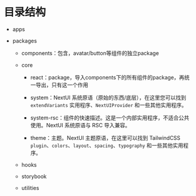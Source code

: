 # 目录结构

- apps

- packages
  
  - components：包含，avatar/button等组件的独立package
  
  - core
    
    - react：package，导入components下的所有组件的package，再统一导出，只有这一个作用
    
    - system：NextUI 系统原语（原始的东西/底层），在这里您可以找到 `extendVariants` 实用程序、`NextUIProvider` 和一些其他实用程序。
    
    - system-rsc：组件的快速描述。这是一个内部实用程序，不适合公共使用。NextUI 系统原语与 RSC 导入兼容。
    
    - theme：主题。NextUI 主题原语，在这里可以找到 TailwindCSS `plugin`、`colors`、`layout`、`spacing`、`typography` 和一些其他实用程序。
  
  - hooks
  
  - storybook
  
  - utilities
  
  



